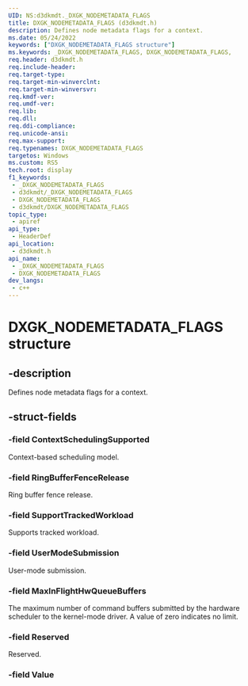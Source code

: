 ```yaml
---
UID: NS:d3dkmdt._DXGK_NODEMETADATA_FLAGS
title: DXGK_NODEMETADATA_FLAGS (d3dkmdt.h)
description: Defines node metadata flags for a context.
ms.date: 05/24/2022
keywords: ["DXGK_NODEMETADATA_FLAGS structure"]
ms.keywords: _DXGK_NODEMETADATA_FLAGS, DXGK_NODEMETADATA_FLAGS,
req.header: d3dkmdt.h
req.include-header: 
req.target-type: 
req.target-min-winverclnt: 
req.target-min-winversvr: 
req.kmdf-ver: 
req.umdf-ver: 
req.lib: 
req.dll: 
req.ddi-compliance: 
req.unicode-ansi: 
req.max-support: 
req.typenames: DXGK_NODEMETADATA_FLAGS
targetos: Windows
ms.custom: RS5
tech.root: display
f1_keywords:
 - _DXGK_NODEMETADATA_FLAGS
 - d3dkmdt/_DXGK_NODEMETADATA_FLAGS
 - DXGK_NODEMETADATA_FLAGS
 - d3dkmdt/DXGK_NODEMETADATA_FLAGS
topic_type:
 - apiref
api_type:
 - HeaderDef
api_location:
 - d3dkmdt.h
api_name:
 - _DXGK_NODEMETADATA_FLAGS
 - DXGK_NODEMETADATA_FLAGS
dev_langs:
 - c++
---
```


# DXGK_NODEMETADATA_FLAGS structure

## -description

Defines node metadata flags for a context.

## -struct-fields

### -field ContextSchedulingSupported

Context-based scheduling model.

### -field RingBufferFenceRelease

Ring buffer fence release.

### -field SupportTrackedWorkload

Supports tracked workload.

### -field UserModeSubmission

User-mode submission.

### -field MaxInFlightHwQueueBuffers

The maximum number of command buffers submitted by the hardware scheduler to the kernel-mode driver. A value of zero indicates no limit.

### -field Reserved

Reserved.

### -field Value
